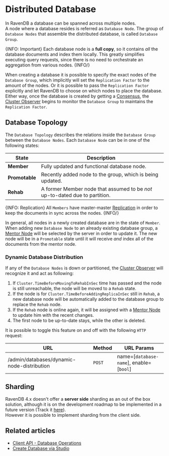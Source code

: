 # Distributed Database

In RavenDB a database can be spanned across multiple nodes.  
A node where a database resides is referred as `Database Node`. The group of `Database Nodes` that assemble the distributed database, is called `Database Group`. 

{INFO: Important}
Each database node is a **full copy**, so it contains _all_ the database documents and index them locally. This greatly simplifies executing query requests, since there is no need to orchestrate an aggregation from various nodes. 
{INFO/}

When creating a database it is possible to specify the exact nodes of the `Database Group`, which implicitly will set the `Replication Factor` to the amount of the nodes. Or it is possible to pass the `Replication Factor` explicitly and let RavenDB to choose on which nodes to place the database.  
Either way, once the database is created by getting a [Consensus](../rachis/consensus-operations), the [Cluster Observer](cluster-observer) begins to monitor the `Database Group` to maintains the `Replication Factor`.

## Database Topology
The `Database Topology` describes the relations inside the `Database Group` between the `Database Nodes`.
Each `Database Node` can be in one of the following states:

| State | Description |
| - | - |
| **Member** | Fully updated and functional database node. |
| **Promotable** | Recently added node to the group, which is being updated. |
| **Rehab** | A former Member node that assumed to be _not_ up-to-dated due to partition. |

{INFO: Replication}
All `Members` have master-master [Replication](../replication/replication) in order to keep the documents in sync across the nodes.
{INFO/}

In general, all nodes in a newly created database are in the state of `Member`.  
When adding new `Database Node` to an already existing database group, a [Mentor Node](to-do) will be selected by the server in order to update it. The new node will be in a `Promotable` state until it will receive _and_ index all of the documents from the mentor node.

### Dynamic Database Distribution
If any of the `Database Nodes` is down or partitioned, the [Cluster Observer](cluster-observer) will recognize it and act as following:

1. If `Cluster.TimeBeforeMovingToRehabInSec` time has passed and the node is still unreachable, the node will be moved to a `Rehab` state.
2. If the node is for `Cluster.TimeBeforeAddingReplicaInSec` still in `Rehab`, a new database node will be automatically added to the database group to replace the `Rehab` node.
3. If the `Rehab` node is online again, it will be assigned with a [Mentor Node](to-do) to update him with the recent changes.
4. The first node to be up-to-date stays, while the other is deleted.


It is possible to toggle this feature on and off with the following `HTTP` request:

| URL | Method | URL Params |
| - | - | - |
| /admin/databases/dynamic-node-distribution | `POST` | name=[`database-name`], enable=[`bool`] |

## Sharding

RavenDB 4.x doesn't offer a **server side** sharding as an out of the box solution, although it is on the development roadmap to be implemented in a future version (Track it [here](http://issues.hibernatingrhinos.com/issue/RavenDB-8115)).  
However it is possible to implement sharding from the client side.

## Related articles 
- [Client API - Database Operations](../../../client-api/operations/server-wide)
- [Create Database via Studio](../../../studio/server/databases/create-new-database/general-flow)
